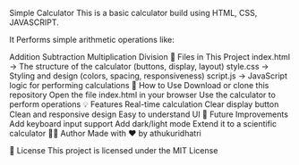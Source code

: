 Simple Calculator
This is a basic calculator build using HTML, CSS, JAVASCRIPT.

It Performs simple arithmetic operations like:

Addition
Subtraction
Multiplication
Division
📁 Files in This Project
index.html → The structure of the calculator (buttons, display, layout)
style.css → Styling and design (colors, spacing, responsiveness)
script.js → JavaScript logic for performing calculations
🚀 How to Use
Download or clone this repository
Open the file index.html in your browser
Use the calculator to perform operations
💡 Features
Real-time calculation
Clear display button
Clean and responsive design
Easy to understand UI
🚧 Future Improvements
Add keyboard input support
Add dark/light mode
Extend it to a scientific calculator
👩‍💻 Author
Made with ❤ by athukuridhatri

📜 License
This project is licensed under the MIT License
